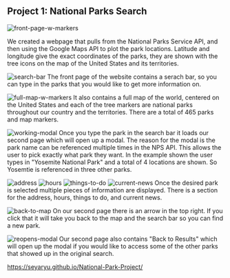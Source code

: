 ## Project 1: National Parks Search

![front-page-w-markers](https://raw.githubusercontent.com/Seyaryu/National-Park-Project/main/assets/pics/front-page-w-markers.PNG)

We created a webpage that pulls from the National Parks Service API, and then using the Google Maps API to plot the park locations. Latitude and longitude give the exact coordinates of the parks, they are shown with the tree icons on the map of the United States and its territories. 

![search-bar](https://raw.githubusercontent.com/Seyaryu/National-Park-Project/main/assets/pics/search-bar.PNG)
The front page of the website contains a serach bar, so you can type in the parks that you would like to get more information on.

![full-map-w-markers](https://raw.githubusercontent.com/Seyaryu/National-Park-Project/main/assets/pics/full-map-w-markers.PNG)
It also contains a full map of the world, centered on the United States and each of the tree markers are national parks throughout our country and the territories.  There are a total of 465 parks and map markers.

![working-modal](https://raw.githubusercontent.com/Seyaryu/National-Park-Project/main/assets/pics/working-modal.PNG)
Once you type the park in the search bar it loads our second page which will open up a modal.  The reason for the modal is the park name can be referenced multiple times in the NPS API.  This allows the user to pick exactly what park they want. In the example shown the user types in "Yosemite National Park" and a total of 4 locations are shown.  So Yosemtie is referenced in three other parks. 

![address](https://raw.githubusercontent.com/Seyaryu/National-Park-Project/main/assets/pics/address.PNG)
![hours](https://raw.githubusercontent.com/Seyaryu/National-Park-Project/main/assets/pics/hours.PNG)
![things-to-do](https://raw.githubusercontent.com/Seyaryu/National-Park-Project/main/assets/pics/things-to-do.PNG)
![current-news](https://raw.githubusercontent.com/Seyaryu/National-Park-Project/main/assets/pics/News.PNG)
Once the desired park is selected multiple pieces of information are displayed.  There is a section for the address, hours, things to do, and current news. 

![back-to-map](https://raw.githubusercontent.com/Seyaryu/National-Park-Project/main/assets/pics/back-to-map.PNG)
On our second page there is an arrow in the top right. If you click that it will take you back to the map and the search bar so you can find a new park.

![reopens-modal](https://raw.githubusercontent.com/Seyaryu/National-Park-Project/main/assets/pics/reopens-modal.PNG)
Our second page also contains "Back to Results" which will open up the modal if you would like to access some of the other parks that showed up in the original search. 

https://seyaryu.github.io/National-Park-Project/